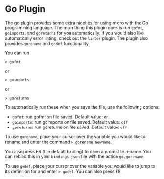 # Go Plugin

The go plugin provides some extra niceties for using micro with
the Go programming language. The main thing this plugin does is
run `gofmt`, `goimports`, and `goreturns` for you automatically.
If you would also like automatically error linting, check out the `linter`
plugin. The plugin also provides `gorename` and `godef` functionality.

You can run

```
> gofmt
```

or

```
> goimports
```

or

```
> goreturns
```

To automatically run these when you save the file, use the following
options:

* `gofmt`: run gofmt on file saved. Default value: `on`
* `goimports`: run goimports on file saved. Default value: `off`
* `goreturns`: run goreturns on file saved. Default value: `off`

To use `gorename`, place your cursor over the variable you would like
to rename and enter the command `> gorename newName`.

You also press F6 (the default binding) to open a prompt to rename. You
can rebind this in your `bindings.json` file with the action `go.gorename`.

To use `godef`, place your cursor over the variable you would like
to jump to its definition for and enter `> godef`. You can also press F8.

